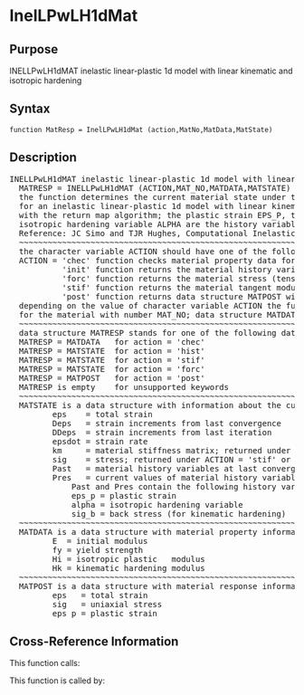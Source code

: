 
<!-- <a name="_top"></a>
<div><a href="../../index.md">Home</a> &gt;  <a href="#">src</a> &gt; <a href="index.md">Material_Library</a> &gt; InelLPwLH1dMat.m</div> -->

<!--<table width="100%"><tr><td align="left"><a href="../../index.md"><img alt="<" border="0" src="../../left.png">&nbsp;Master index</a></td>
<td align="right"><a href="index.md">Index for src\Material_Library&nbsp;<img alt=">" border="0" src="../../right.png"></a></td></tr></table>-->
# InelLPwLH1dMat
<!-- <h1>InelLPwLH1dMat
</h1> -->

## <a name="_name"></a>Purpose

<!-- <h2 id="purpose"><a name="_name"></a>Purpose</h2> -->

INELLPwLH1dMAT inelastic linear-plastic 1d model with linear kinematic and isotropic hardening

<!-- <div class="box"><strong>INELLPwLH1dMAT inelastic linear-plastic 1d model with linear kinematic and isotropic hardening</strong></div> -->

## <a name="_synopsis"></a>Syntax

`function MatResp = InelLPwLH1dMat (action,MatNo,MatData,MatState)` 
## <a name="_description"></a>Description

<pre class="comment">INELLPwLH1dMAT inelastic linear-plastic 1d model with linear kinematic and isotropic hardening
  MATRESP = INELLPwLH1dMAT (ACTION,MAT_NO,MATDATA,MATSTATE)
  the function determines the current material state under total strain EPSI
  for an inelastic linear-plastic 1d model with linear kinematic and isotropic hardening
  with the return map algorithm; the plastic strain EPS_P, the back stress SIG_B and the
  isotropic hardening variable ALPHA are the history variables of the model
  Reference: JC Simo and TJR Hughes, Computational Inelasticity, pp. 43-45
  ~~~~~~~~~~~~~~~~~~~~~~~~~~~~~~~~~~~~~~~~~~~~~~~~~~~~~~~~~~~~~~~~~~~~~~~~~~~~~~~~~~~~~~~~~
  the character variable ACTION should have one of the following values
  ACTION = 'chec' function checks material property data for omissions and returns default values in MATDATA
           'init' function returns the material history variables in MATSTATE
           'forc' function returns the material stress (tensor) in MATSTATE
           'stif' function returns the material tangent modulus and the stress (tensor) in MATSTATE
           'post' function returns data structure MATPOST with post-processing information
  depending on the value of character variable ACTION the function returns information in data structure MATRESP
  for the material with number MAT_NO; data structure MATDATA supplies the material property data
  ~~~~~~~~~~~~~~~~~~~~~~~~~~~~~~~~~~~~~~~~~~~~~~~~~~~~~~~~~~~~~~~~~~~~~~~~~~~~~~~~~~~~~~~~~
  data structure MATRESP stands for one of the following data objects depending on value of ACTION
  MATRESP = MATDATA   for action = 'chec'
  MATRESP = MATSTATE  for action = 'hist'
  MATRESP = MATSTATE  for action = 'stif'
  MATRESP = MATSTATE  for action = 'forc'
  MATRESP = MATPOST   for action = 'post'
  MATRESP is empty    for unsupported keywords
  ~~~~~~~~~~~~~~~~~~~~~~~~~~~~~~~~~~~~~~~~~~~~~~~~~~~~~~~~~~~~~~~~~~~~~~~~~~~~~~~~~~~~~~~~~
  MATSTATE is a data structure with information about the current material state in fields
         eps    = total strain
         Deps   = strain increments from last convergence
         DDeps  = strain increments from last iteration
         epsdot = strain rate
         km     = material stiffness matrix; returned under ACTION = 'stif'
         sig    = stress; returned under ACTION = 'stif' or 'forc'
         Past   = material history variables at last converged state
         Pres   = current values of material history variables
             Past and Pres contain the following history variable(s):
             eps_p = plastic strain
             alpha = isotropic hardening variable
             sig_b = back stress (for kinematic hardening)
  ~~~~~~~~~~~~~~~~~~~~~~~~~~~~~~~~~~~~~~~~~~~~~~~~~~~~~~~~~~~~~~~~~~~~~~~~~~~~~~~~~~~~~~~~~
  MATDATA is a data structure with material property information; it has the fields
         E  = initial modulus
         fy = yield strength
         Hi = isotropic plastic   modulus
         Hk = kinematic hardening modulus
  ~~~~~~~~~~~~~~~~~~~~~~~~~~~~~~~~~~~~~~~~~~~~~~~~~~~~~~~~~~~~~~~~~~~~~~~~~~~~~~~~~~~~~~~~~
  MATPOST is a data structure with material response information for post-processing in fields
         eps   = total strain
         sig   = uniaxial stress
         eps_p = plastic strain</pre>
<!-- <div class="fragment"><pre class="comment">INELLPwLH1dMAT inelastic linear-plastic 1d model with linear kinematic and isotropic hardening
  MATRESP = INELLPwLH1dMAT (ACTION,MAT_NO,MATDATA,MATSTATE)
  the function determines the current material state under total strain EPSI
  for an inelastic linear-plastic 1d model with linear kinematic and isotropic hardening
  with the return map algorithm; the plastic strain EPS_P, the back stress SIG_B and the
  isotropic hardening variable ALPHA are the history variables of the model
  Reference: JC Simo and TJR Hughes, Computational Inelasticity, pp. 43-45
  ~~~~~~~~~~~~~~~~~~~~~~~~~~~~~~~~~~~~~~~~~~~~~~~~~~~~~~~~~~~~~~~~~~~~~~~~~~~~~~~~~~~~~~~~~
  the character variable ACTION should have one of the following values
  ACTION = 'chec' function checks material property data for omissions and returns default values in MATDATA
           'init' function returns the material history variables in MATSTATE
           'forc' function returns the material stress (tensor) in MATSTATE
           'stif' function returns the material tangent modulus and the stress (tensor) in MATSTATE
           'post' function returns data structure MATPOST with post-processing information
  depending on the value of character variable ACTION the function returns information in data structure MATRESP
  for the material with number MAT_NO; data structure MATDATA supplies the material property data
  ~~~~~~~~~~~~~~~~~~~~~~~~~~~~~~~~~~~~~~~~~~~~~~~~~~~~~~~~~~~~~~~~~~~~~~~~~~~~~~~~~~~~~~~~~
  data structure MATRESP stands for one of the following data objects depending on value of ACTION
  MATRESP = MATDATA   for action = 'chec'
  MATRESP = MATSTATE  for action = 'hist'
  MATRESP = MATSTATE  for action = 'stif'
  MATRESP = MATSTATE  for action = 'forc'
  MATRESP = MATPOST   for action = 'post'
  MATRESP is empty    for unsupported keywords
  ~~~~~~~~~~~~~~~~~~~~~~~~~~~~~~~~~~~~~~~~~~~~~~~~~~~~~~~~~~~~~~~~~~~~~~~~~~~~~~~~~~~~~~~~~
  MATSTATE is a data structure with information about the current material state in fields
         eps    = total strain
         Deps   = strain increments from last convergence
         DDeps  = strain increments from last iteration
         epsdot = strain rate
         km     = material stiffness matrix; returned under ACTION = 'stif'
         sig    = stress; returned under ACTION = 'stif' or 'forc'
         Past   = material history variables at last converged state
         Pres   = current values of material history variables
             Past and Pres contain the following history variable(s):
             eps_p = plastic strain
             alpha = isotropic hardening variable
             sig_b = back stress (for kinematic hardening)
  ~~~~~~~~~~~~~~~~~~~~~~~~~~~~~~~~~~~~~~~~~~~~~~~~~~~~~~~~~~~~~~~~~~~~~~~~~~~~~~~~~~~~~~~~~
  MATDATA is a data structure with material property information; it has the fields
         E  = initial modulus
         fy = yield strength
         Hi = isotropic plastic   modulus
         Hk = kinematic hardening modulus
  ~~~~~~~~~~~~~~~~~~~~~~~~~~~~~~~~~~~~~~~~~~~~~~~~~~~~~~~~~~~~~~~~~~~~~~~~~~~~~~~~~~~~~~~~~
  MATPOST is a data structure with material response information for post-processing in fields
         eps   = total strain
         sig   = uniaxial stress
         eps_p = plastic strain</pre></div> -->

<!-- crossreference -->
## <a name="_cross"></a>Cross-Reference Information

This function calls:
<ul style="list-style-image:url(../../matlabicon.gif)">
</ul>
This function is called by:
<ul style="list-style-image:url(../../matlabicon.gif)">
</ul>
<!-- crossreference -->




<!-- <hr><address>Generated on Thu 09-Jul-2020 17:34:06 by <strong><a href="http://www.artefact.tk/software/matlab/m2html/" title="Matlab Documentation in HTML">m2html</a></strong> &copy; 2005</address> -->